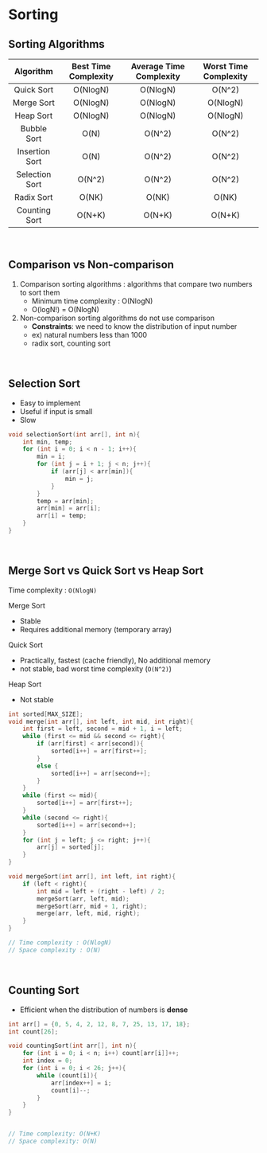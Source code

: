# Sorting

## Sorting Algorithms

|   Algorithm    | Best Time Complexity | Average Time Complexity | Worst Time Complexity |
| :------------: | :------------------: | :---------------------: | :-------------------: |
|   Quick Sort   |       O(NlogN)       |        O(NlogN)         |        O(N^2)         |
|   Merge Sort   |       O(NlogN)       |        O(NlogN)         |       O(NlogN)        |
|   Heap Sort    |       O(NlogN)       |        O(NlogN)         |       O(NlogN)        |
|  Bubble Sort   |         O(N)         |         O(N^2)          |        O(N^2)         |
| Insertion Sort |         O(N)         |         O(N^2)          |        O(N^2)         |
| Selection Sort |        O(N^2)        |         O(N^2)          |        O(N^2)         |
|   Radix Sort   |        O(NK)         |          O(NK)          |         O(NK)         |
| Counting Sort  |        O(N+K)        |         O(N+K)          |        O(N+K)         |

<br/>

## Comparison vs Non-comparison

1. Comparison sorting algorithms : algorithms that compare two numbers to sort them
   - Minimum time complexity : O(NlogN)
   - O(logN!) = O(NlogN)
2. Non-comparison sorting algorithms do not use comparison
   - **Constraints**: we need to know the distribution of input number
   - ex) natural numbers less than 1000
   - radix sort, counting sort

<br/>

## Selection Sort

- Easy to implement
- Useful if input is small
- Slow

```cpp
void selectionSort(int arr[], int n){
	int min, temp;
	for (int i = 0; i < n - 1; i++){
		min = i;
		for (int j = i + 1; j < n; j++){
			if (arr[j] < arr[min]){
				min = j;
			}
		}
		temp = arr[min];
		arr[min] = arr[i];
		arr[i] = temp;
	}
}
```

<br/>

## Merge Sort vs Quick Sort vs Heap Sort

Time complexity : `O(NlogN)`

Merge Sort

- Stable
- Requires additional memory (temporary array)

Quick Sort

- Practically, fastest (cache friendly), No additional memory
- not stable, bad worst time complexity (`O(N^2)`)

Heap Sort

- Not stable

```cpp
int sorted[MAX_SIZE];
void merge(int arr[], int left, int mid, int right){
	int first = left, second = mid + 1, i = left;
	while (first <= mid && second <= right){
		if (arr[first] < arr[second]){
			sorted[i++] = arr[first++];
		}
		else {
			sorted[i++] = arr[second++];
		}
	}
	while (first <= mid){
		sorted[i++] = arr[first++];
	}
	while (second <= right){
		sorted[i++] = arr[second++];
	}
	for (int j = left; j <= right; j++){
		arr[j] = sorted[j];
	}
}

void mergeSort(int arr[], int left, int right){
	if (left < right){
		int mid = left + (right - left) / 2;
		mergeSort(arr, left, mid);
		mergeSort(arr, mid + 1, right);
		merge(arr, left, mid, right);
	}
}

// Time complexity : O(NlogN)
// Space complexity : O(N)
```

<br/>

## Counting Sort

- Efficient when the distribution of numbers is **dense**

```cpp
int arr[] = {0, 5, 4, 2, 12, 8, 7, 25, 13, 17, 18};
int count[26];

void countingSort(int arr[], int n){
	for (int i = 0; i < n; i++) count[arr[i]]++;
	int index = 0;
	for (int i = 0; i < 26; j++){
		while (count[i]){
			arr[index++] = i;
			count[i]--;
		}
	}
}


// Time complexity: O(N+K)
// Space complexity: O(N)
```
